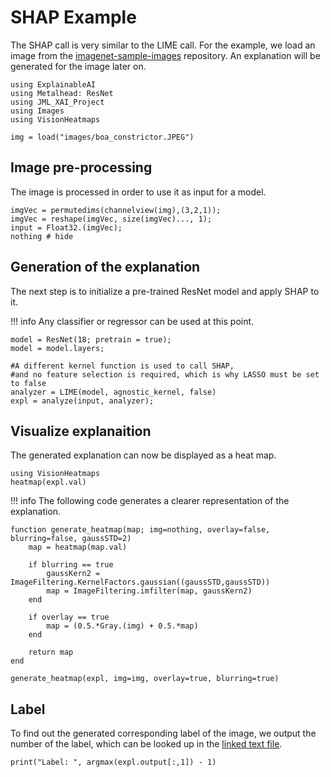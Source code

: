 # SHAP Example

The SHAP call is very similar to the LIME call.
For the example, we load an image from the [imagenet-sample-images](https://github.com/EliSchwartz/imagenet-sample-images/tree/master) repository. An explanation will be generated for the image later on. 

```@example implementations
using ExplainableAI
using Metalhead: ResNet
using JML_XAI_Project
using Images
using VisionHeatmaps

img = load("images/boa_constrictor.JPEG")
```


## Image pre-processing
The image is processed in order to use it as input for a model.

```@example implementations
imgVec = permutedims(channelview(img),(3,2,1)); 
imgVec = reshape(imgVec, size(imgVec)..., 1);
input = Float32.(imgVec);
nothing # hide
```

## Generation of the explanation 
The next step is to initialize a pre-trained ResNet model and apply SHAP to it.

!!! info
    Any classifier or regressor can be used at this point.

```@example implementations
model = ResNet(18; pretrain = true);
model = model.layers;

#A different kernel function is used to call SHAP, 
#and no feature selection is required, which is why LASSO must be set to false
analyzer = LIME(model, agnostic_kernel, false)
expl = analyze(input, analyzer);
```

## Visualize explanaition
The generated explanation can now be displayed as a heat map.

```@example implementations
using VisionHeatmaps
heatmap(expl.val)
```

!!! info
    The following code generates a clearer representation of the explanation.

```@example implementations
function generate_heatmap(map; img=nothing, overlay=false, blurring=false, gaussSTD=2)
    map = heatmap(map.val)

    if blurring == true
        gaussKern2 = ImageFiltering.KernelFactors.gaussian((gaussSTD,gaussSTD))
        map = ImageFiltering.imfilter(map, gaussKern2)
    end

    if overlay == true
        map = (0.5.*Gray.(img) + 0.5.*map)
    end

    return map
end
```

```@example implementations
generate_heatmap(expl, img=img, overlay=true, blurring=true)
```

## Label 

To find out the generated corresponding label of the image, we output the number of the label, which can be looked up in the [linked text file](https://gist.github.com/yrevar/942d3a0ac09ec9e5eb3a).

```@example implementations
print("Label: ", argmax(expl.output[:,1]) - 1)
```